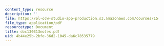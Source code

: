 ```yaml
---
content_type: resource
description: ''
file: https://ol-ocw-studio-app-production.s3.amazonaws.com/courses/15-615-law-for-the-entrepreneur-and-manager-spring-2003/4b44e25b2bfe36d21045da6c78535779_doc130313notes.pdf
file_type: application/pdf
resourcetype: Document
title: doc130313notes.pdf
uid: 4b44e25b-2bfe-36d2-1045-da6c78535779
---
```

